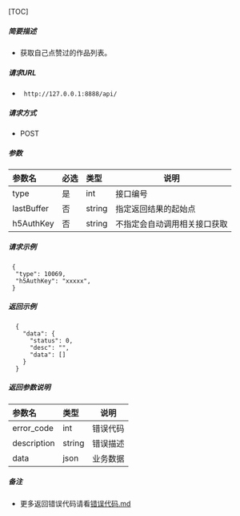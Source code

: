 

[TOC]
    
##### 简要描述

- 获取自己点赞过的作品列表。

##### 请求URL
- ` http://127.0.0.1:8888/api/`
  
##### 请求方式
- POST 

##### 参数

| 参数名        | 必选 | 类型     | 说明             |   
|:-----------|:---|:-------|----------------|   
| type       | 是  | int    | 接口编号           |   
| lastBuffer | 否  | string | 指定返回结果的起始点     |   
| h5AuthKey  | 否  | string | 不指定会自动调用相关接口获取 |   

##### 请求示例

```
 {
  "type": 10069,
  "h5AuthKey": "xxxxx",
 } 
```

##### 返回示例 

``` 
  {
    "data": {
      "status": 0,
      "desc": "",
      "data": []
    }
  }
```

##### 返回参数说明 

| 参数名         | 类型     | 说明   |   
|:------------|:-------|------|   
| error_code  | int    | 错误代码 |   
| description | string | 错误描述 |   
| data        | json   | 业务数据 |   

##### 备注 

- 更多返回错误代码请看[错误代码.md](../错误代码.md)









